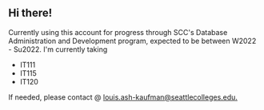 ## Hi there!

Currently using this account for progress through SCC's Database Administration and Development program, expected to be between W2022 - Su2022.
I'm currently taking
- IT111
- IT115
- IT120

If needed, please contact @  [louis.ash-kaufman@seattlecolleges.edu.](mailto:louis.ash-kaufman@seattlecolleges.edu)

<!--
**lashkscc/lashkscc** is a ✨ _special_ ✨ repository because its `README.md` (this file) appears on your GitHub profile.

Here are some ideas to get you started:

- 🔭 I’m currently working on ...
- 🌱 I’m currently learning ...
- 👯 I’m looking to collaborate on ...
- 🤔 I’m looking for help with ...
- 💬 Ask me about ...
- 📫 How to reach me: ...
- 😄 Pronouns: ...
- ⚡ Fun fact: ...
-->
